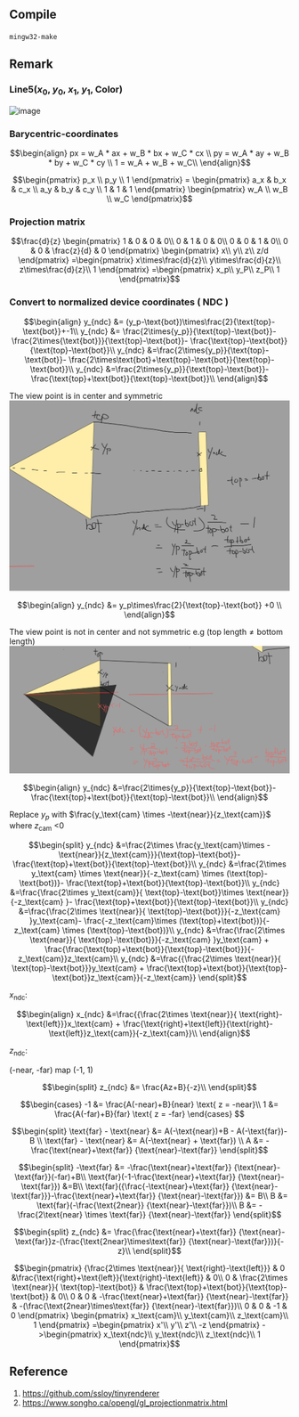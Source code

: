
## Compile
```mingw32-make```



## Remark

### Line5($x_0$, $y_0$, $x_1$, $y_1$, Color)
 ![image](./public/Bresenham’s%20Line%20Drawing%20Algorithm.png)



### Barycentric-coordinates
```math
\begin{align}
    px = w_A * ax + w_B * bx + w_C * cx \\
    py = w_A * ay + w_B * by + w_C * cy \\
    1  = w_A + w_B + w_C\\
\end{align}
```

```math
\begin{pmatrix}
p_x \\
p_y \\
1
\end{pmatrix}
=
\begin{pmatrix}
a_x & b_x & c_x \\
a_y & b_y & c_y \\
1 & 1 & 1
\end{pmatrix}
\begin{pmatrix}
w_A \\
w_B \\
w_C
\end{pmatrix}
```

### Projection matrix

```math
\frac{d}{z}
\begin{pmatrix}
1 & 0   & 0   & 0\\
0   & 1 & 0   & 0\\
0   & 0   & 1 & 0\\
0   & 0   & \frac{z}{d}   & 0
\end{pmatrix}
\begin{pmatrix}
x\\
y\\
z\\
z/d  
\end{pmatrix}
=\begin{pmatrix}
x\times\frac{d}{z}\\
y\times\frac{d}{z}\\
z\times\frac{d}{z}\\
1 
\end{pmatrix}
=\begin{pmatrix}
x_p\\
y_P\\
z_P\\
1
\end{pmatrix}
```
### Convert to normalized device coordinates ( NDC )
```math
\begin{align}
y_{ndc} &= (y_p-\text{bot})\times\frac{2}{\text{top}-\text{bot}}+-1\\
y_{ndc} &= \frac{2\times{y_p}}{\text{top}-\text{bot}}-\frac{2\times{\text{bot}}}{\text{top}-\text{bot}}- \frac{\text{top}-\text{bot}}{\text{top}-\text{bot}}\\
y_{ndc} &=\frac{2\times{y_p}}{\text{top}-\text{bot}}- \frac{2\times\text{bot}+\text{top}-\text{bot}}{\text{top}-\text{bot}}\\
y_{ndc} &=\frac{2\times{y_p}}{\text{top}-\text{bot}}- \frac{\text{top}+\text{bot}}{\text{top}-\text{bot}}\\
\end{align}
```

The view point is in center and symmetric
![side view](./asset/sideViewNDC.png)
```math
\begin{align}
y_{ndc} &= y_p\times\frac{2}{\text{top}-\text{bot}} +0 \\
\end{align}
```
The view point is not in center and not symmetric e.g $(\text{top length} \not = \text{bottom length})$
![side view](./asset/asySideViewNDC.png)
```math
\begin{align}
y_{ndc} &=\frac{2\times{y_p}}{\text{top}-\text{bot}}- \frac{\text{top}+\text{bot}}{\text{top}-\text{bot}}\\
\end{align}
```

Replace $y_p$ with $\frac{y_\text{cam} \times -\text{near}}{z_\text{cam}}$ where $z_\text{cam}$ <0

```math
\begin{split}
y_{ndc} &=\frac{2\times \frac{y_\text{cam}\times -\text{near}}{z_\text{cam}}}{\text{top}-\text{bot}}- \frac{\text{top}+\text{bot}}{\text{top}-\text{bot}}\\
y_{ndc} &=\frac{2\times y_\text{cam} \times \text{near}}{-z_\text{cam} \times (\text{top}-\text{bot})}- \frac{\text{top}+\text{bot}}{\text{top}-\text{bot}}\\
y_{ndc} &=\frac{\frac{2\times y_\text{cam}}{ \text{top}-\text{bot}}\times \text{near}}{-z_\text{cam} }- \frac{\text{top}+\text{bot}}{\text{top}-\text{bot}}\\
y_{ndc} &=\frac{\frac{2\times \text{near}}{ \text{top}-\text{bot}}}{-z_\text{cam} }y_\text{cam}- \frac{-z_\text{cam}\times (\text{top}+\text{bot})}{-z_\text{cam} \times (\text{top}-\text{bot})}\\
y_{ndc} &=\frac{\frac{2\times \text{near}}{ \text{top}-\text{bot}}}{-z_\text{cam} }y_\text{cam} + \frac{\frac{\text{top}+\text{bot}}{\text{top}-\text{bot}}}{-z_\text{cam}}z_\text{cam}\\
y_{ndc} &=\frac{{\frac{2\times \text{near}}{ \text{top}-\text{bot}}}y_\text{cam} + \frac{\text{top}+\text{bot}}{\text{top}-\text{bot}}z_\text{cam}}{-z_\text{cam}}
\end{split}
```

$x_\text{ndc}$:
```math
\begin{align}
x_{ndc} &=\frac{{\frac{2\times \text{near}}{ \text{right}-\text{left}}}x_\text{cam} + \frac{\text{right}+\text{left}}{\text{right}-\text{left}}z_\text{cam}}{-z_\text{cam}}\\
\end{align}
```

$z_\text{ndc}$:

(-near, -far) map (-1, 1)

```math
\begin{split}
z_{ndc} &= \frac{Az+B}{-z}\\
\end{split}
```
```math
\begin{cases}
-1 &= \frac{A(-near)+B}{near} \text{ z = -near}\\
1 &= \frac{A(-far)+B}{far} \text{ z = -far}
\end{cases} 
```
```math
\begin{split}
\text{far} - \text{near} &= A(-\text{near})+B - A(-\text{far})-B \\
\text{far} - \text{near} &= A(-\text{near} + \text{far}) \\
A &= -  \frac{\text{near}+\text{far}} {\text{near}-\text{far}}
\end{split}
```
```math
\begin{split}
-\text{far} &= -\frac{\text{near}+\text{far}} {\text{near}-\text{far}}(-far)+B\\
\text{far}(-1-\frac{\text{near}+\text{far}} {\text{near}-\text{far}}) &=B\\
\text{far}({\frac{-\text{near}+\text{far}} {\text{near}-\text{far}}}-\frac{\text{near}+\text{far}} {\text{near}-\text{far}}) &= B\\
B &= \text{far}(-\frac{\text{2near}} {\text{near}-\text{far}})\\
B &= -\frac{2\text{near} \times \text{far}} {\text{near}-\text{far}}
\end{split}
```
```math
\begin{split}
z_{ndc} &= \frac{\frac{\text{near}+\text{far}} {\text{near}-\text{far}}z-(\frac{\text{2near}\times\text{far}} {\text{near}-\text{far}})}{-z}\\
\end{split}
```

```math
\begin{pmatrix}
{\frac{2\times \text{near}}{ \text{right}-\text{left}}} & 0   &\frac{\text{right}+\text{left}}{\text{right}-\text{left}}  & 0\\
0   & \frac{2\times \text{near}}{ \text{top}-\text{bot}} & \frac{\text{top}+\text{bot}}{\text{top}-\text{bot}}   & 0\\
0   & 0   & -\frac{\text{near}+\text{far}} {\text{near}-\text{far}} & -(\frac{\text{2near}\times\text{far}} {\text{near}-\text{far}})\\
0   & 0   & -1   & 0
\end{pmatrix}
\begin{pmatrix}
x_\text{cam}\\
y_\text{cam}\\
z_\text{cam}\\
1
\end{pmatrix}
=\begin{pmatrix}
x'\\
y'\\
z'\\
-z
\end{pmatrix}
->\begin{pmatrix}
x_\text{ndc}\\
y_\text{ndc}\\
z_\text{ndc}\\
1
\end{pmatrix}
```

## Reference
1. https://github.com/ssloy/tinyrenderer 
2. https://www.songho.ca/opengl/gl_projectionmatrix.html